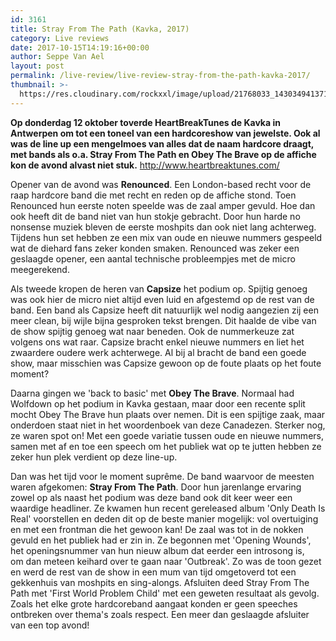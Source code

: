 ```yaml
---
id: 3161
title: Stray From The Path (Kavka, 2017)
category: Live reviews
date: 2017-10-15T14:19:16+00:00
author: Seppe Van Ael
layout: post
permalink: /live-review/live-review-stray-from-the-path-kavka-2017/
thumbnail: >-
  https://res.cloudinary.com/rockxxl/image/upload/21768033_1430349413712882_6535907887110210513_n.jpg
---
```

**Op donderdag 12 oktober toverde HeartBreakTunes de Kavka in Antwerpen om tot een toneel van een hardcoreshow van jewelste. Ook al was de line up een mengelmoes van alles dat de naam hardcore draagt, met bands als o.a. Stray From The Path en Obey The Brave op de affiche kon de avond alvast niet stuk.**
http://www.heartbreaktunes.com/

Opener van de avond was **Renounced**. Een London-based recht voor de raap hardcore band die met recht en reden op de affiche stond. Toen Renounced hun eerste noten speelde was de zaal amper gevuld. Hoe dan ook heeft dit de band niet van hun stokje gebracht. Door hun harde no nonsense muziek bleven de eerste moshpits dan ook niet lang achterweg. Tijdens hun set hebben ze een mix van oude en nieuwe nummers gespeeld wat de diehard fans zeker konden smaken. Renounced was zeker een geslaagde opener, een aantal technische probleempjes met de micro meegerekend.

Als tweede kropen de heren van **Capsize** het podium op. Spijtig genoeg was ook hier de micro niet altijd even luid en afgestemd op de rest van de band. Een band als Capsize heeft dit natuurlijk wel nodig aangezien zij een meer clean, bij wijle bijna gesproken tekst brengen. Dit haalde de vibe van de show spijtig genoeg wat naar beneden. Ook de nummerkeuze zat volgens ons wat raar. Capsize bracht enkel nieuwe nummers en liet het zwaardere oudere werk achterwege. Al bij al bracht de band een goede show, maar misschien was Capsize gewoon op de foute plaats op het foute moment?

Daarna gingen we 'back to basic' met **Obey The Brave**. Normaal had Wolfdown op het podium in Kavka gestaan, maar door een recente split mocht Obey The Brave hun plaats over nemen. Dit is een spijtige zaak, maar onderdoen staat niet in het woordenboek van deze Canadezen. Sterker nog, ze waren spot on! Met een goede variatie tussen oude en nieuwe nummers, samen met af en toe een speech om het publiek wat op te jutten hebben ze zeker hun plek verdient op deze line-up.

Dan was het tijd voor le moment suprême. De band waarvoor de meesten waren afgekomen: **Stray From The Path**. Door hun jarenlange ervaring zowel op als naast het podium was deze band ook dit keer weer een waardige headliner. Ze kwamen hun recent gereleased album 'Only Death Is Real' voorstellen en deden dit op de beste manier mogelijk: vol overtuiging en met een frontman die het gewoon kan! De zaal was tot in de nokken gevuld en het publiek had er zin in. Ze begonnen met 'Opening Wounds', het openingsnummer van hun nieuw album dat eerder een introsong is, om dan meteen keihard over te gaan naar 'Outbreak'. Zo was de toon gezet en werd de rest van de show in een mum van tijd omgetoverd tot een gekkenhuis van moshpits en sing-alongs. Afsluiten deed Stray From The Path met 'First World Problem Child' met een geweten resultaat als gevolg. Zoals het elke grote hardcoreband aangaat konden er geen speeches ontbreken over thema's zoals respect. Een meer dan geslaagde afsluiter van een top avond!

